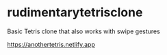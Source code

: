 # rudimentarytetrisclone
Basic Tetris clone that also works with swipe gestures

https://anothertetris.netlify.app

